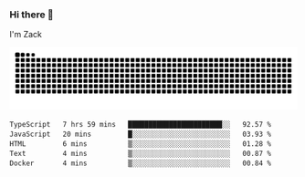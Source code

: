 ### Hi there 👋
I'm Zack

![](https://raw.githubusercontent.com/z4cki/z4cki/refs/heads/output/github-contribution-grid-snake.svg)
<!--START_SECTION:waka-->

```txt
TypeScript   7 hrs 59 mins   ███████████████████████░░   92.57 %
JavaScript   20 mins         █░░░░░░░░░░░░░░░░░░░░░░░░   03.93 %
HTML         6 mins          ▒░░░░░░░░░░░░░░░░░░░░░░░░   01.28 %
Text         4 mins          ▒░░░░░░░░░░░░░░░░░░░░░░░░   00.87 %
Docker       4 mins          ▒░░░░░░░░░░░░░░░░░░░░░░░░   00.84 %
```

<!--END_SECTION:waka-->
